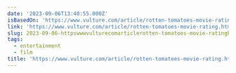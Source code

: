 ```yaml
---
date: '2023-09-06T13:40:55.000Z'
isBasedOn: 'https://www.vulture.com/article/rotten-tomatoes-movie-rating.html'
link: 'https://www.vulture.com/article/rotten-tomatoes-movie-rating.html'
slug: 2023-09-06-httpswwwvulturecomarticlerotten-tomatoes-movie-ratinghtml
tags:
  - entertainment
  - film
title: 'https://www.vulture.com/article/rotten-tomatoes-movie-rating.html'
---
```


